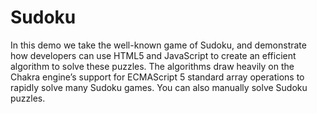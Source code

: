 Sudoku 
======

In this demo we take the well-known game of Sudoku, and demonstrate how developers can use HTML5 and JavaScript to create an efficient algorithm to solve these puzzles. The algorithms draw heavily on the Chakra engine’s support for ECMAScript 5 standard array operations to rapidly solve many Sudoku games. You can also manually solve Sudoku puzzles.
 
